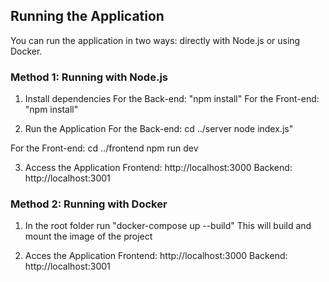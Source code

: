 ## Running the Application

You can run the application in two ways: directly with Node.js or using Docker.

### Method 1: Running with Node.js

1. Install dependencies
    For the Back-end: "npm install"
    For the Front-end: "npm install"

2. Run the Application
For the Back-end: 
    cd ../server
    node index.js"

For the Front-end:
    cd ../frontend
    npm run dev

3. Access the Application
    Frontend: http://localhost:3000
    Backend: http://localhost:3001



### Method 2: Running with Docker

1. In the root folder run "docker-compose up --build"
    This will build and mount the image of the project

2. Acces the Application
    Frontend: http://localhost:3000
    Backend: http://localhost:3001
